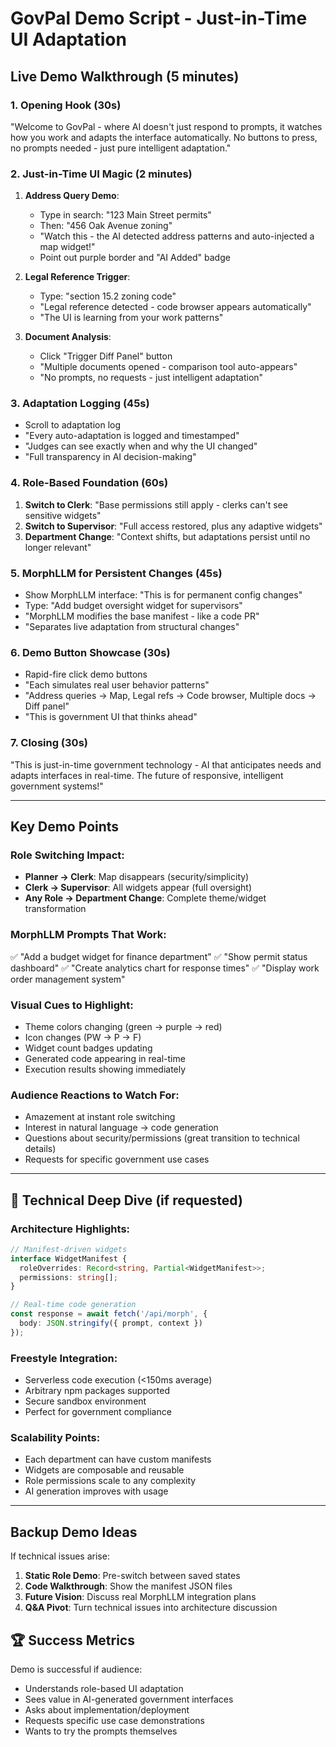 # GovPal Demo Script - Just-in-Time UI Adaptation

## Live Demo Walkthrough (5 minutes)

### 1. **Opening Hook** (30s)
"Welcome to GovPal - where AI doesn't just respond to prompts, it watches how you work and adapts the interface automatically. No buttons to press, no prompts needed - just pure intelligent adaptation."

### 2. **Just-in-Time UI Magic** (2 minutes)
1. **Address Query Demo**:
   - Type in search: "123 Main Street permits"
   - Then: "456 Oak Avenue zoning"
   - "Watch this - the AI detected address patterns and auto-injected a map widget!"
   - Point out purple border and "AI Added" badge

2. **Legal Reference Trigger**:
   - Type: "section 15.2 zoning code"
   - "Legal reference detected - code browser appears automatically"
   - "The UI is learning from your work patterns"

3. **Document Analysis**:
   - Click "Trigger Diff Panel" button
   - "Multiple documents opened - comparison tool auto-appears"
   - "No prompts, no requests - just intelligent adaptation"

### 3. **Adaptation Logging** (45s)
- Scroll to adaptation log
- "Every auto-adaptation is logged and timestamped"
- "Judges can see exactly when and why the UI changed"
- "Full transparency in AI decision-making"

### 4. **Role-Based Foundation** (60s)
1. **Switch to Clerk**: "Base permissions still apply - clerks can't see sensitive widgets"
2. **Switch to Supervisor**: "Full access restored, plus any adaptive widgets"
3. **Department Change**: "Context shifts, but adaptations persist until no longer relevant"

### 5. **MorphLLM for Persistent Changes** (45s)
- Show MorphLLM interface: "This is for permanent config changes"
- Type: "Add budget oversight widget for supervisors"
- "MorphLLM modifies the base manifest - like a code PR"
- "Separates live adaptation from structural changes"

### 6. **Demo Button Showcase** (30s)
- Rapid-fire click demo buttons
- "Each simulates real user behavior patterns"
- "Address queries → Map, Legal refs → Code browser, Multiple docs → Diff panel"
- "This is government UI that thinks ahead"

### 7. **Closing** (30s)
"This is just-in-time government technology - AI that anticipates needs and adapts interfaces in real-time. The future of responsive, intelligent government systems!"

---

## Key Demo Points

### Role Switching Impact:
- **Planner → Clerk**: Map disappears (security/simplicity)
- **Clerk → Supervisor**: All widgets appear (full oversight)
- **Any Role → Department Change**: Complete theme/widget transformation

### MorphLLM Prompts That Work:
✅ "Add a budget widget for finance department"
✅ "Show permit status dashboard" 
✅ "Create analytics chart for response times"
✅ "Display work order management system"

### Visual Cues to Highlight:
- Theme colors changing (green → purple → red)
- Icon changes (PW → P → F)
- Widget count badges updating
- Generated code appearing in real-time
- Execution results showing immediately

### Audience Reactions to Watch For:
- Amazement at instant role switching
- Interest in natural language → code generation
- Questions about security/permissions (great transition to technical details)
- Requests for specific government use cases

---

## 🔧 Technical Deep Dive (if requested)

### Architecture Highlights:
```typescript
// Manifest-driven widgets
interface WidgetManifest {
  roleOverrides: Record<string, Partial<WidgetManifest>>;
  permissions: string[];
}

// Real-time code generation
const response = await fetch('/api/morph', {
  body: JSON.stringify({ prompt, context })
});
```

### Freestyle Integration:
- Serverless code execution (<150ms average)
- Arbitrary npm packages supported
- Secure sandbox environment
- Perfect for government compliance

### Scalability Points:
- Each department can have custom manifests
- Widgets are composable and reusable
- Role permissions scale to any complexity
- AI generation improves with usage

---

## Backup Demo Ideas

If technical issues arise:

1. **Static Role Demo**: Pre-switch between saved states
2. **Code Walkthrough**: Show the manifest JSON files
3. **Future Vision**: Discuss real MorphLLM integration plans
4. **Q&A Pivot**: Turn technical issues into architecture discussion

## 🏆 Success Metrics

Demo is successful if audience:
- Understands role-based UI adaptation
- Sees value in AI-generated government interfaces  
- Asks about implementation/deployment
- Requests specific use case demonstrations
- Wants to try the prompts themselves
